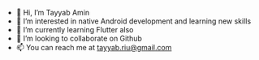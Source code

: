 - 👋 Hi, I’m Tayyab Amin
- 👀 I’m interested in native Android development and learning new skills
- 🌱 I’m currently learning Flutter also
- 💞️ I’m looking to collaborate on Github
- 📫 You can reach me at tayyab.riu@gmail.com

<!---
tayyabamin12/tayyabamin12 is a ✨ special ✨ repository because its `README.md` (this file) appears on your GitHub profile.
You can click the Preview link to take a look at your changes.
--->
